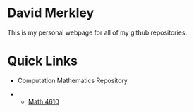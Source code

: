 # David Merkley

This is my personal webpage for all of my github repositories.

# Quick Links #

- Computation Mathematics Repository

- - [Math 4610](https://sweetbabydave.github.io/math4610/)
